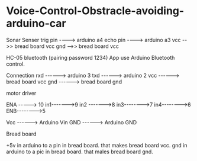 # Voice-Control-Obstracle-avoiding-arduino-car
Sonar Senser
trig pin ----> arduino a4
echo pin ----> arduino a3
vcc -->> bread board vcc
gnd -->> bread board vcc


HC-05 bluetooth (pairing password 1234) 
App use Arduino Bluetooth control. 

Connection 
rxd ------> arduino 3
txd ------> arduino 2
vcc ------> bread board vcc
gnd ------> bread board gnd 


motor driver 

ENA -----> 10
in1------->9
in2 ------->8
in3-------->7
in4-------->6
ENB-------->5


Vcc ------> Arduino Vin
GND ------> Arduino GND 



Bread board 
 
+5v in arduino to a pin in bread board. that makes bread board vcc. 
gnd in arduino to a pic in bread board. that males bread board gnd.




